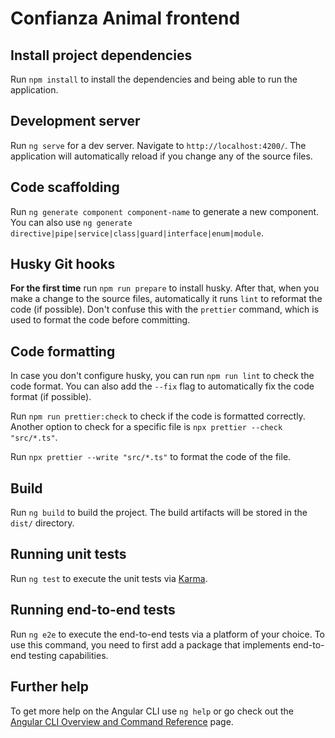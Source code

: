# Confianza Animal frontend

## Install project dependencies

Run `npm install` to install the dependencies and being able to run the application.

## Development server

Run `ng serve` for a dev server. Navigate to `http://localhost:4200/`. The application will automatically reload if you change any of the source files.

## Code scaffolding

Run `ng generate component component-name` to generate a new component. You can also use `ng generate directive|pipe|service|class|guard|interface|enum|module`.

## Husky Git hooks

**For the first time** run `npm run prepare` to install husky. After that, when you make a change to the source files, automatically it runs `lint` to reformat the code (if possible).
Don't confuse this with the `prettier` command, which is used to format the code before committing.

## Code formatting

In case you don't configure husky, you can run `npm run lint` to check the code format. You can 
also add the `--fix` flag to automatically fix the code format (if possible).

Run `npm run prettier:check` to check if the code is formatted correctly. Another option to check for a specific file
is `npx prettier --check "src/*.ts"`.

Run `npx prettier --write "src/*.ts"` to format the code of the file.

## Build

Run `ng build` to build the project. The build artifacts will be stored in the `dist/` directory.

## Running unit tests

Run `ng test` to execute the unit tests via [Karma](https://karma-runner.github.io).

## Running end-to-end tests

Run `ng e2e` to execute the end-to-end tests via a platform of your choice. To use this command, you need to first add a package that implements end-to-end testing capabilities.

## Further help

To get more help on the Angular CLI use `ng help` or go check out the [Angular CLI Overview and Command Reference](https://angular.io/cli) page.
